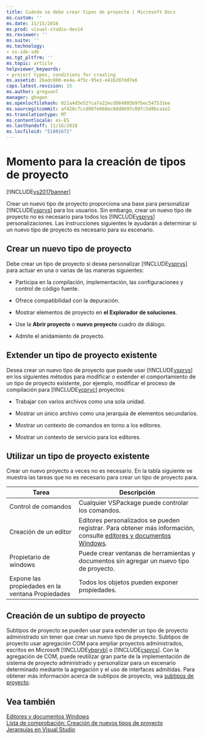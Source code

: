 ```yaml
---
title: Cuándo se debe crear tipos de proyecto | Microsoft Docs
ms.custom: ''
ms.date: 11/15/2016
ms.prod: visual-studio-dev14
ms.reviewer: ''
ms.suite: ''
ms.technology:
- vs-ide-sdk
ms.tgt_pltfrm: ''
ms.topic: article
helpviewer_keywords:
- project types, conditions for creating
ms.assetid: 26adc860-ee4a-4f5c-95e1-e41b207dd7e6
caps.latest.revision: 15
ms.author: gregvanl
manager: ghogen
ms.openlocfilehash: 021a4d5e527ca7a22ecd984805b9fbec547531ee
ms.sourcegitcommit: af428c7ccd007e668ec0dd8697c88fc5d8bca1e2
ms.translationtype: MT
ms.contentlocale: es-ES
ms.lasthandoff: 11/16/2018
ms.locfileid: "51801672"
---
```

# <a name="when-to-create-project-types"></a>Momento para la creación de tipos de proyecto
[!INCLUDE[vs2017banner](../../includes/vs2017banner.md)]

Crear un nuevo tipo de proyecto proporciona una base para personalizar [!INCLUDE[vsprvs](../../includes/vsprvs-md.md)] para los usuarios. Sin embargo, crear un nuevo tipo de proyecto no es necesario para todos los [!INCLUDE[vsprvs](../../includes/vsprvs-md.md)] personalizaciones. Las instrucciones siguientes le ayudarán a determinar si un nuevo tipo de proyecto es necesario para su escenario.  
  
## <a name="create-a-new-project-type"></a>Crear un nuevo tipo de proyecto  
 Debe crear un tipo de proyecto si desea personalizar [!INCLUDE[vsprvs](../../includes/vsprvs-md.md)] para actuar en una o varias de las maneras siguientes:  
  
-   Participa en la compilación, implementación, las configuraciones y control de código fuente.  
  
-   Ofrece compatibilidad con la depuración.  
  
-   Mostrar elementos de proyecto en **el Explorador de soluciones**.  
  
-   Use la **Abrir proyecto** o **nuevo proyecto** cuadro de diálogo.  
  
-   Admite el anidamiento de proyecto.  
  
## <a name="extend-an-existing-project-type"></a>Extender un tipo de proyecto existente  
 Desea crear un nuevo tipo de proyecto que puede usar [!INCLUDE[vsprvs](../../includes/vsprvs-md.md)] en los siguientes métodos para modificar o extender el comportamiento de un tipo de proyecto existente, por ejemplo, modificar el proceso de compilación para [!INCLUDE[vcprvc](../../includes/vcprvc-md.md)] proyectos:  
  
-   Trabajar con varios archivos como una sola unidad.  
  
-   Mostrar un único archivo como una jerarquía de elementos secundarios.  
  
-   Mostrar un contexto de comandos en torno a los editores.  
  
-   Mostrar un contexto de servicio para los editores.  
  
## <a name="use-an-existing-project-type"></a>Utilizar un tipo de proyecto existente  
 Crear un nuevo proyecto a veces no es necesario. En la tabla siguiente se muestra las tareas que no es necesario para crear un tipo de proyecto para.  
  
|Tarea|Descripción|  
|----------|-----------------|  
|Control de comandos|Cualquier VSPackage puede controlar los comandos.|  
|Creación de un editor|Editores personalizados se pueden registrar. Para obtener más información, consulte [editores y documentos Windows](http://msdn.microsoft.com/en-us/603625e1-62b6-413a-bc44-089346e166bc).|  
|Propietario de windows|Puede crear ventanas de herramientas y documentos sin agregar un nuevo tipo de proyecto.|  
|Expone las propiedades en la ventana Propiedades|Todos los objetos pueden exponer propiedades.|  
  
## <a name="create-a-project-subtype"></a>Creación de un subtipo de proyecto  
 Subtipos de proyecto se pueden usar para extender un tipo de proyecto administrado sin tener que crear un nuevo tipo de proyecto. Subtipos de proyecto usar agregación COM para ampliar proyectos administrados, escritos en Microsoft [!INCLUDE[vbprvb](../../includes/vbprvb-md.md)] o [!INCLUDE[csprcs](../../includes/csprcs-md.md)]. Con la agregación de COM, puede reutilizar gran parte de la implementación de sistema de proyecto administrado y personalizar para un escenario determinado mediante la agregación y el uso de interfaces admitidas. Para obtener más información acerca de subtipos de proyecto, vea [subtipos de proyecto](../../extensibility/internals/project-subtypes.md).  
  
## <a name="see-also"></a>Vea también  
 [Editores y documentos Windows](http://msdn.microsoft.com/en-us/603625e1-62b6-413a-bc44-089346e166bc)   
 [Lista de comprobación: Creación de nuevos tipos de proyecto](../../extensibility/internals/checklist-creating-new-project-types.md)   
 [Jerarquías en Visual Studio](../../extensibility/internals/hierarchies-in-visual-studio.md)

